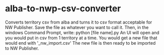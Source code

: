 # alba-to-nwp-csv-converter
Converts territory csv from alba and turns it to csv format acceptable for NW Publisher.
Save the file as whatever you want to call it. Then, in the windows Command Prompt, write: python [file name].py
An UI will open and you would put in csv from 1 territory at a time.
You would get a new file that would end with '_nw_import.csv'
The new file is then ready to be imported to NW Publisher.
